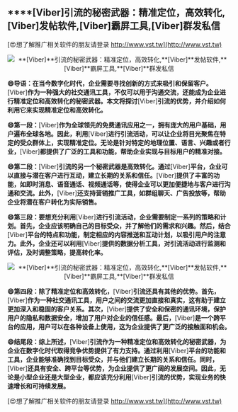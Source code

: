 ## ****[Viber]**引流的秘密武器：精准定位，高效转化,**[Viber]**发帖软件,**[Viber]**霸屏工具,**[Viber]**群发私信**

[😍想了解推广相关软件的朋友请登录 http://www.vst.tw](http://www.vst.tw)

 <center><img src="https://vst.tw/MP4/tuiguang/png/6.png" alt="**[Viber]**引流的秘密武器：精准定位，高效转化,**[Viber]**发帖软件,**[Viber]**霸屏工具,**[Viber]**群发私信"></center>

**😄导语：在当今数字化时代，企业需要寻找创新的方式来吸引和保留客户。**[Viber]**作为一种强大的社交通讯工具，不仅可以用于沟通交流，还能成为企业进行精准定位和高效转化的秘密武器。本文将探讨**[Viber]**引流的优势，并介绍如何利用它来实现精准定位和高效转化。**

**😄第一段：**[Viber]**作为全球领先的免费通讯应用之一，拥有庞大的用户基础，用户遍布全球各地。因此，利用**[Viber]**进行引流活动，可以让企业将目光聚焦在特定的受众群体上，实现精准定位。无论是针对特定的地理位置、语言、兴趣或者行业，**[Viber]**都提供了广泛的工具和功能，帮助企业实现与目标用户的精准对接。**

**😄第二段：**[Viber]**引流的另一个秘密武器是高效转化。通过**[Viber]**平台，企业可以直接与潜在客户进行互动，建立长期的关系和信任。**[Viber]**提供了丰富的功能，如即时消息、语音通话、视频通话等，使得企业可以更加便捷地与客户进行沟通和交流。此外，**[Viber]**还支持营销推广工具，如群组聊天、广告投放等，帮助企业将潜在客户转化为实际销售。**

**😄第三段：要想充分利用**[Viber]**进行引流活动，企业需要制定一系列的策略和计划。首先，企业应该明确自己的目标受众，并了解他们的需求和兴趣。然后，结合**[Viber]**平台的特点和功能，制定相应的内容推送和互动计划，以吸引用户的注意力。此外，企业还可以利用**[Viber]**提供的数据分析工具，对引流活动进行监测和评估，及时调整策略，提高转化率。**

 <center><img src="https://vst.tw/MP4/tuiguang/png/3.png" alt="**[Viber]**引流的秘密武器：精准定位，高效转化,**[Viber]**发帖软件,**[Viber]**霸屏工具,**[Viber]**群发私信"></center>

**😄第四段：除了精准定位和高效转化，**[Viber]**引流还具有其他的优势。首先，**[Viber]**作为一种社交通讯工具，用户之间的交流更加直接和真实，这有助于建立更加深入和稳固的客户关系。其次，**[Viber]**提供了安全和保密的通讯环境，保护用户的隐私和数据安全，增加了用户对企业的信任感。最后，**[Viber]**是一个跨平台的应用，用户可以在各种设备上使用，这为企业提供了更广泛的接触面和机会。**

**😄结尾段：综上所述，**[Viber]**引流作为一种精准定位和高效转化的秘密武器，为企业在数字化时代取得竞争优势提供了有力支持。通过利用**[Viber]**平台的功能和工具，企业能够准确找到目标受众，并与他们建立长期的关系和信任。同时，**[Viber]**还具有安全、跨平台等优势，为企业提供了更广阔的发展空间。因此，无论是小型企业还是大型企业，都应该充分利用**[Viber]**引流的优势，实现业务的快速增长和可持续发展。**

[😍想了解推广相关软件的朋友请登录 http://www.vst.tw](http://www.vst.tw)



